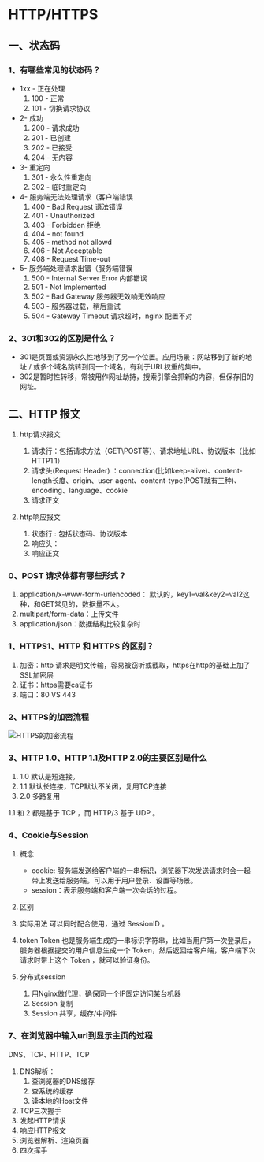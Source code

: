 # HTTP/HTTPS

## 一、状态码
### 1、有哪些常见的状态码？
* 1xx - 正在处理
    1. 100 - 正常
	2. 101 - 切换请求协议
* 2- 成功
	1. 200 - 请求成功
	2. 201 - 已创建
	3. 202 - 已接受
	4. 204 - 无内容
* 3- 重定向
	1. 301 - 永久性重定向
	2. 302 - 临时重定向
* 4- 服务端无法处理请求（客户端错误
	1. 400 - Bad Request 语法错误
	2. 401 - Unauthorized
	3. 403 - Forbidden 拒绝
	4. 404 - not found
	5. 405 - method not allowd
	6. 406 - Not Acceptable
	7. 408 - Request Time-out
* 5- 服务端处理请求出错（服务端错误
	1. 500 - Internal Server Error 内部错误
	2. 501 - Not Implemented
	3. 502 - Bad Gateway 服务器无效响无效响应
	4. 503 - 服务器过载，稍后重试
	5. 504 - Gateway Timeout 请求超时，nginx 配置不对

### 2、301和302的区别是什么？
* 301是页面或资源永久性地移到了另一个位置。应用场景：网站移到了新的地址 / 或多个域名跳转到同一个域名，有利于URL权重的集中。
* 302是暂时性转移，常被用作网址劫持，搜索引擎会抓新的内容，但保存旧的网址。

## 二、HTTP 报文

1. http请求报文
	1. 请求行：包括请求方法（GET\POST等）、请求地址URL、协议版本（比如HTTP1.1）
	2. 请求头(Request Header) ：connection(比如keep-alive)、content-length长度、origin、user-agent、content-type(POST就有三种)、encoding、language、cookie
	3. 请求正文

2. http响应报文
	1. 状态行 : 包括状态码、协议版本
	2. 响应头：
	3. 响应正文

### 0、POST 请求体都有哪些形式？
1. application/x-www-form-urlencoded： 默认的，key1=val&key2=val2这种，和GET常见的，数据量不大。
2. multipart/form-data：上传文件
3. application/json：数据结构比较复杂时

### 1、HTTPS1、HTTP 和 HTTPS 的区别？
1. 加密：http 请求是明文传输，容易被窃听或截取，https在http的基础上加了SSL加密层
2. 证书：https需要ca证书
3. 端口：80 VS 443

### 2、HTTPS的加密流程
![HTTPS的加密流程](/basic-http.png)
### 3、HTTP 1.0、HTTP 1.1及HTTP 2.0的主要区别是什么
1. 1.0 默认是短连接。
2. 1.1 默认长连接，TCP默认不关闭，复用TCP连接
3. 2.0 多路复用

1.1 和 2 都是基于 TCP ，而 HTTP/3 基于 UDP 。

### 4、Cookie与Session

1. 概念
	* cookie: 服务端发送给客户端的一串标识，浏览器下次发送请求时会一起带上发送给服务端。可以用于用户登录、设置等场景。
	* session：表示服务端和客户端一次会话的过程。

2. 区别
3. 实际用法
可以同时配合使用，通过 SessionID 。
4. token
Token 也是服务端生成的一串标识字符串，比如当用户第一次登录后，服务器根据提交的用户信息生成一个 Token，然后返回给客户端，客户端下次请求时带上这个 Token ，就可以验证身份。
5. 分布式session
	1. 用Nginx做代理，确保同一个IP固定访问某台机器
	2. Session 复制
	3. Session 共享，缓存/中间件

### 7、在浏览器中输入url到显示主页的过程
DNS、TCP、HTTP、TCP

1. DNS解析：
	1. 查浏览器的DNS缓存
	2. 查系统的缓存
	3. 读本地的Host文件
2. TCP三次握手
3. 发起HTTP请求
4. 响应HTTP报文
5. 浏览器解析、渲染页面
6. 四次挥手